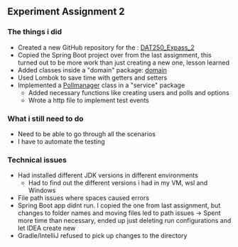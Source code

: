 <h2> Experiment Assignment 2</h2>

### The things i did
- Created a new GitHub repository for the : [DAT250_Expass_2](https://github.com/SimenAB/DAT250_Expass_2)
- Copied the Spring Boot project over from the last assignment, this turned out to be more work than just creating a new one, lesson learned
- Added classes inside a "domain" package: [domain](https://github.com/SimenAB/DAT250_Expass_2/tree/main/expass2_spring_boot/src/main/java/no/hvl/dat250/pollapp/domain)
- Used Lombok to save time with getters and setters
- Implemented a [Pollmanager](https://github.com/SimenAB/DAT250_Expass_2/blob/main/expass2_spring_boot/src/main/java/no/hvl/dat250/pollapp/service/PollManager.java) class in a "service" package
  - Added necessary functions like creating users and polls and options
  - Wrote a http file to implement test events

### What i still need to do
- Need to be able to go through all the scenarios
- I have to automate the testing


### Technical issues
 - Had installed different JDK versions in different environments
   - Had to find out the different versions i had in my VM, wsl and Windows
 - File path issues where spaces caused errors
 - Spring Boot app didnt run. I copied the one from last assignment, but changes to folder names and moving files led to path issues -> Spent more time than necessary, ended up just deleting run configurations and let IDEA create new
 - Gradle/IntelliJ refused to pick up changes to the directory


